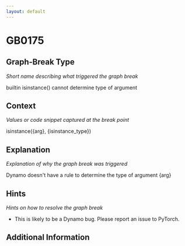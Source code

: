 ```yaml
---
layout: default
---
```

# GB0175

## Graph-Break Type
*Short name describing what triggered the graph break*

builtin isinstance() cannot determine type of argument

## Context
*Values or code snippet captured at the break point*

isinstance({arg}, {isinstance_type})

## Explanation
*Explanation of why the graph break was triggered*

Dynamo doesn't have a rule to determine the type of argument {arg}

## Hints
*Hints on how to resolve the graph break*

- This is likely to be a Dynamo bug. Please report an issue to PyTorch.


## Additional Information

<!-- ADDITIONAL INFORMATION START - Add custom information below this line -->

<!-- ADDITIONAL INFORMATION END -->

